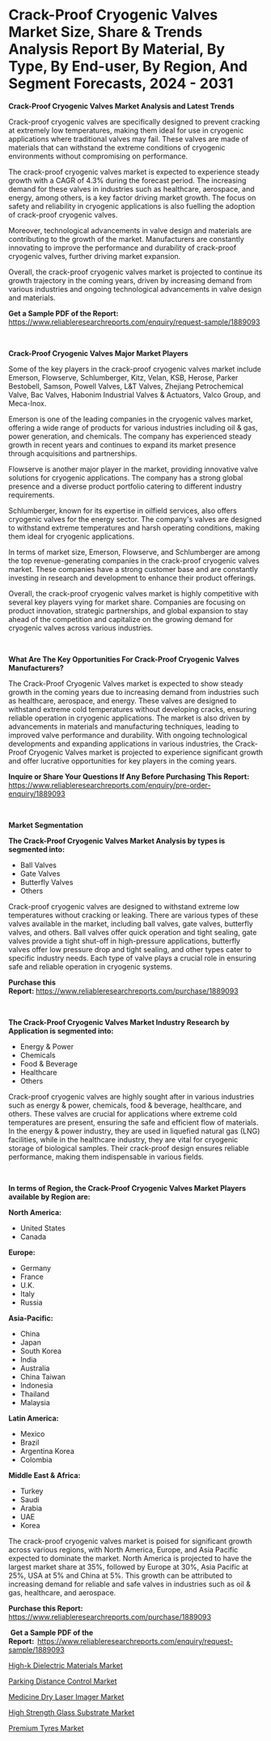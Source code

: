 <p><h1>Crack-Proof Cryogenic Valves Market Size, Share & Trends Analysis Report By Material, By Type, By End-user, By Region, And Segment Forecasts, 2024 - 2031</h1></p><p><strong>Crack-Proof Cryogenic Valves Market Analysis and Latest Trends</strong></p>
<p><p>Crack-proof cryogenic valves are specifically designed to prevent cracking at extremely low temperatures, making them ideal for use in cryogenic applications where traditional valves may fail. These valves are made of materials that can withstand the extreme conditions of cryogenic environments without compromising on performance.</p><p>The crack-proof cryogenic valves market is expected to experience steady growth with a CAGR of 4.3% during the forecast period. The increasing demand for these valves in industries such as healthcare, aerospace, and energy, among others, is a key factor driving market growth. The focus on safety and reliability in cryogenic applications is also fuelling the adoption of crack-proof cryogenic valves.</p><p>Moreover, technological advancements in valve design and materials are contributing to the growth of the market. Manufacturers are constantly innovating to improve the performance and durability of crack-proof cryogenic valves, further driving market expansion.</p><p>Overall, the crack-proof cryogenic valves market is projected to continue its growth trajectory in the coming years, driven by increasing demand from various industries and ongoing technological advancements in valve design and materials.</p></p>
<p><strong>Get a Sample PDF of the Report:&nbsp;</strong> <a href="https://www.reliableresearchreports.com/enquiry/request-sample/1889093">https://www.reliableresearchreports.com/enquiry/request-sample/1889093</a></p>
<p>&nbsp;</p>
<p><strong>Crack-Proof Cryogenic Valves Major Market Players</strong></p>
<p><p>Some of the key players in the crack-proof cryogenic valves market include Emerson, Flowserve, Schlumberger, Kitz, Velan, KSB, Herose, Parker Bestobell, Samson, Powell Valves, L&T Valves, Zhejiang Petrochemical Valve, Bac Valves, Habonim Industrial Valves & Actuators, Valco Group, and Meca-Inox.</p><p>Emerson is one of the leading companies in the cryogenic valves market, offering a wide range of products for various industries including oil & gas, power generation, and chemicals. The company has experienced steady growth in recent years and continues to expand its market presence through acquisitions and partnerships.</p><p>Flowserve is another major player in the market, providing innovative valve solutions for cryogenic applications. The company has a strong global presence and a diverse product portfolio catering to different industry requirements.</p><p>Schlumberger, known for its expertise in oilfield services, also offers cryogenic valves for the energy sector. The company's valves are designed to withstand extreme temperatures and harsh operating conditions, making them ideal for cryogenic applications.</p><p>In terms of market size, Emerson, Flowserve, and Schlumberger are among the top revenue-generating companies in the crack-proof cryogenic valves market. These companies have a strong customer base and are constantly investing in research and development to enhance their product offerings.</p><p>Overall, the crack-proof cryogenic valves market is highly competitive with several key players vying for market share. Companies are focusing on product innovation, strategic partnerships, and global expansion to stay ahead of the competition and capitalize on the growing demand for cryogenic valves across various industries.</p></p>
<p>&nbsp;</p>
<p><strong>What Are The Key Opportunities For Crack-Proof Cryogenic Valves Manufacturers?</strong></p>
<p><p>The Crack-Proof Cryogenic Valves market is expected to show steady growth in the coming years due to increasing demand from industries such as healthcare, aerospace, and energy. These valves are designed to withstand extreme cold temperatures without developing cracks, ensuring reliable operation in cryogenic applications. The market is also driven by advancements in materials and manufacturing techniques, leading to improved valve performance and durability. With ongoing technological developments and expanding applications in various industries, the Crack-Proof Cryogenic Valves market is projected to experience significant growth and offer lucrative opportunities for key players in the coming years.</p></p>
<p><strong>Inquire or Share Your Questions If Any Before Purchasing This Report:</strong> <a href="https://www.reliableresearchreports.com/enquiry/pre-order-enquiry/1889093">https://www.reliableresearchreports.com/enquiry/pre-order-enquiry/1889093</a></p>
<p>&nbsp;</p>
<p><strong>Market Segmentation</strong></p>
<p><strong>The Crack-Proof Cryogenic Valves Market Analysis by types is segmented into:</strong></p>
<p><ul><li>Ball Valves</li><li>Gate Valves</li><li>Butterfly Valves</li><li>Others</li></ul></p>
<p><p>Crack-proof cryogenic valves are designed to withstand extreme low temperatures without cracking or leaking. There are various types of these valves available in the market, including ball valves, gate valves, butterfly valves, and others. Ball valves offer quick operation and tight sealing, gate valves provide a tight shut-off in high-pressure applications, butterfly valves offer low pressure drop and tight sealing, and other types cater to specific industry needs. Each type of valve plays a crucial role in ensuring safe and reliable operation in cryogenic systems.</p></p>
<p><strong>Purchase this Report:&nbsp;</strong><a href="https://www.reliableresearchreports.com/purchase/1889093">https://www.reliableresearchreports.com/purchase/1889093</a></p>
<p>&nbsp;</p>
<p><strong>The Crack-Proof Cryogenic Valves Market Industry Research by Application is segmented into:</strong></p>
<p><ul><li>Energy & Power</li><li>Chemicals</li><li>Food & Beverage</li><li>Healthcare</li><li>Others</li></ul></p>
<p><p>Crack-proof cryogenic valves are highly sought after in various industries such as energy & power, chemicals, food & beverage, healthcare, and others. These valves are crucial for applications where extreme cold temperatures are present, ensuring the safe and efficient flow of materials. In the energy & power industry, they are used in liquefied natural gas (LNG) facilities, while in the healthcare industry, they are vital for cryogenic storage of biological samples. Their crack-proof design ensures reliable performance, making them indispensable in various fields.</p></p>
<p>&nbsp;</p>
<p><strong>In terms of Region, the Crack-Proof Cryogenic Valves Market Players available by Region are:</strong></p>
<p>
    <p> <strong> North America: </strong>
        <ul>
            <li>United States</li>
            <li>Canada</li>
        </ul>
        </p> 
    <p> <strong> Europe: </strong>
        <ul>
            <li>Germany</li>
            <li>France</li>
            <li>U.K.</li>
            <li>Italy</li>
            <li>Russia</li>
        </ul>
        </p> 
    <p> <strong> Asia-Pacific: </strong>
        <ul>
            <li>China</li>
            <li>Japan</li>
            <li>South Korea</li>
            <li>India</li>
            <li>Australia</li>
            <li>China Taiwan</li>
            <li>Indonesia</li>
            <li>Thailand</li>
            <li>Malaysia</li>
        </ul>
        </p> 
    <p> <strong> Latin America: </strong>
        <ul>
            <li>Mexico</li>
            <li>Brazil</li>
            <li>Argentina Korea</li>
            <li>Colombia</li>
        </ul>
        </p> 
    <p> <strong> Middle East & Africa: </strong>
        <ul>
            <li>Turkey</li>
            <li>Saudi</li>
            <li>Arabia</li>
            <li>UAE</li>
            <li>Korea</li>
        </ul>
    </p>
    </p>
<p><p>The crack-proof cryogenic valves market is poised for significant growth across various regions, with North America, Europe, and Asia Pacific expected to dominate the market. North America is projected to have the largest market share at 35%, followed by Europe at 30%, Asia Pacific at 25%, USA at 5% and China at 5%. This growth can be attributed to increasing demand for reliable and safe valves in industries such as oil & gas, healthcare, and aerospace.</p></p>
<p><strong>Purchase this Report: </strong><a href="https://www.reliableresearchreports.com/purchase/1889093">https://www.reliableresearchreports.com/purchase/1889093</a></p>
<p>&nbsp;<strong>Get a Sample PDF of the Report:&nbsp;&nbsp;</strong><a href="https://www.reliableresearchreports.com/enquiry/request-sample/1889093">https://www.reliableresearchreports.com/enquiry/request-sample/1889093</a></p>
<p><strong></strong></p>
<p><p><a href="https://bubble-tree-ea4.notion.site/High-k-Dielectric-Materials-Market-Size-Growing-and-Forecasted-for-period-from-2024-2031-and-provi-ba1beb02f70b408998e5a74eebea01e3">High-k Dielectric Materials Market</a></p><p><a href="https://view.publitas.com/reportprime-1/parking-distance-control-market-research-report-forecasted-for-period-from-2024-2031-by-market-type-market-application-and-region/">Parking Distance Control Market</a></p><p><a href="https://github.com/peachesmcdowel1/Market-Research-Report-List-1/blob/main/medicine-dry-laser-imager-market.md">Medicine Dry Laser Imager Market</a></p><p><a href="https://glittery-fuchsia-86a.notion.site/High-Strength-Glass-Substrate-Market-Size-and-Growth-Market-Segmentation-Regional-and-Country-Brea-6cd54ebbc8f44b3b9642d402955697a7">High Strength Glass Substrate Market</a></p><p><a href="https://view.publitas.com/reportprime-1/premium-tyres-market-size-market-share-and-global-market-analysis-report-2024-2031/">Premium Tyres Market</a></p></p>